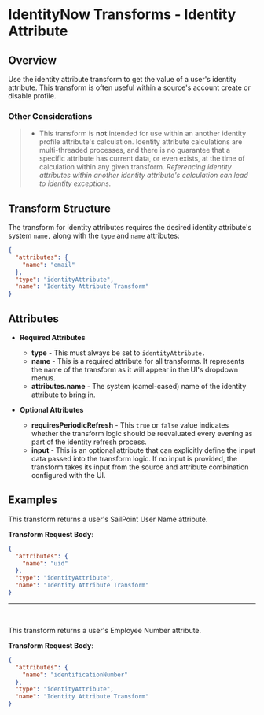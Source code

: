 # IdentityNow Transforms - Identity Attribute

## Overview

Use the identity attribute transform to get the value of a user's identity attribute. This transform is often useful within a source's account create or disable profile. 

### Other Considerations

> - This transform is **not** intended for use within an another identity profile attribute's calculation. Identity attribute calculations are multi-threaded processes, and there is no guarantee that a specific attribute has current data, or even exists, at the time of calculation within any given transform. *Referencing identity attributes within another identity attribute's calculation can lead to identity exceptions.*

## Transform Structure

The transform for identity attributes requires the desired identity attribute's system `name,` along with the `type` and `name` attributes:

```json
{
  "attributes": {
    "name": "email"
  },
  "type": "identityAttribute",
  "name": "Identity Attribute Transform"
}
```

## Attributes

- **Required Attributes**
  - **type** - This must always be set to `identityAttribute.`
  - **name** - This is a required attribute for all transforms. It represents the name of the transform as it will appear in the UI's dropdown menus.
  - **attributes.name** - The system (camel-cased) name of the identity attribute to bring in.

- **Optional Attributes**
  - **requiresPeriodicRefresh** - This `true` or `false` value indicates whether the transform logic should be reevaluated every evening as part of the identity refresh process.
  - **input** - This is an optional attribute that can explicitly define the input data passed into the transform logic. If no input is provided, the transform takes its input from the source and attribute combination configured with the UI.

## Examples

This transform returns a user's SailPoint User Name attribute.

**Transform Request Body**:

```json
{
  "attributes": {
    "name": "uid"
  },
  "type": "identityAttribute",
  "name": "Identity Attribute Transform"
}
```

---

<p>&nbsp;</p>

This transform returns a user's Employee Number attribute.

**Transform Request Body**:

```json
{
  "attributes": {
    "name": "identificationNumber"
  },
  "type": "identityAttribute",
  "name": "Identity Attribute Transform"
}
```
